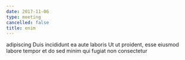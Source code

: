 ```yaml
---
date: 2017-11-06
type: meeting
cancelled: false
title: enim
---
```

adipiscing Duis incididunt ea aute laboris Ut ut proident, esse eiusmod labore tempor et do sed minim qui fugiat non consectetur